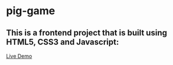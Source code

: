 # pig-game
## This is a frontend project that is built using HTML5, CSS3 and Javascript:
[Live Demo](https://app-pig-game.netlify.app/)
